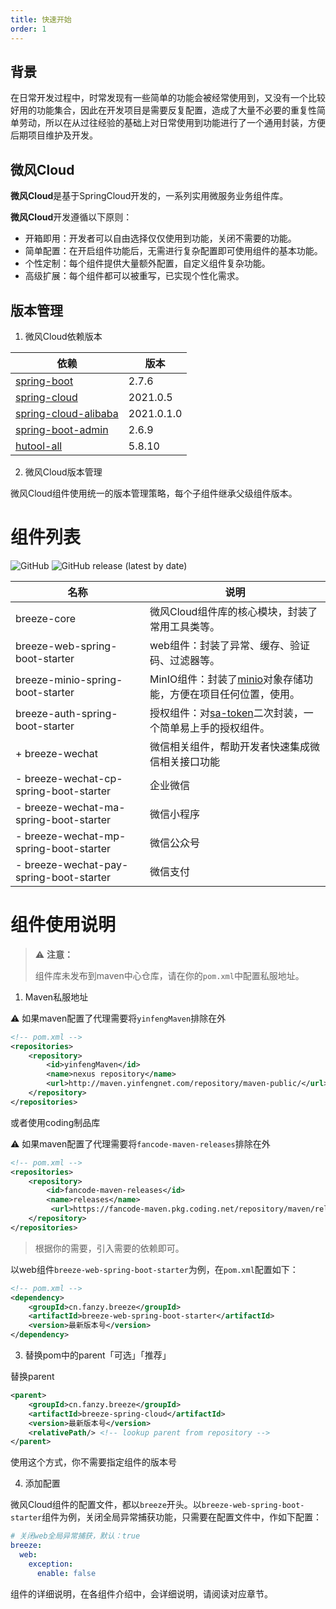 ```yaml
---
title: 快速开始
order: 1
---
```


## 背景

在日常开发过程中，时常发现有一些简单的功能会被经常使用到，又没有一个比较好用的功能集合，因此在开发项目是需要反复配置，造成了大量不必要的重复性简单劳动，所以在从过往经验的基础上对日常使用到功能进行了一个通用封装，方便后期项目维护及开发。

## 微风Cloud

**微风Cloud**是基于SpringCloud开发的，一系列实用微服务业务组件库。

**微风Cloud**开发遵循以下原则：

* 开箱即用：开发者可以自由选择仅仅使用到功能，关闭不需要的功能。
* 简单配置：在开启组件功能后，无需进行复杂配置即可使用组件的基本功能。
* 个性定制：每个组件提供大量额外配置，自定义组件复杂功能。
* 高级扩展：每个组件都可以被重写，已实现个性化需求。

## 版本管理

1. 微风Cloud依赖版本

| 依赖                                                                      | 版本         |
| ----------------------------------------------------------------------- | ---------- |
| [spring-boot](https://spring.io/projects/spring-boot)                   | 2.7.6      |
| [spring-cloud](https://spring.io/projects/spring-cloud)                 | 2021.0.5   |
| [spring-cloud-alibaba](https://spring.io/projects/spring-cloud-alibaba) | 2021.0.1.0 |
| [spring-boot-admin](https://github.com/codecentric/spring-boot-admin)   | 2.6.9      |
| [hutool-all](https://gitee.com/dromara/hutool/)                         | 5.8.10     |

2. 微风Cloud版本管理

微风Cloud组件使用统一的版本管理策略，每个子组件继承父级组件版本。

# 组件列表

![GitHub](https://img.shields.io/github/license/fanzaiyang/breeze-spring-cloud.png) ![GitHub release (latest by date)](https://img.shields.io/github/v/release/fanzaiyang/breeze-spring-cloud.png)

| 名称                                       | 说明                                                                             |
| ---------------------------------------- | ------------------------------------------------------------------------------ |
| breeze-core                              | 微风Cloud组件库的核心模块，封装了常用工具类等。                                                     |
| breeze-web-spring-boot-starter           | web组件：封装了异常、缓存、验证码、过滤器等。                                                       |
| breeze-minio-spring-boot-starter         | MinIO组件：封装了[minio](https://min.io/)对象存储功能，方便在项目任何位置，使用。                        |
| breeze-auth-spring-boot-starter          | 授权组件：对[sa-token](https://sa-token.dev33.cn/doc/index.html#/)二次封装，一个简单易上手的授权组件。 |
| + breeze-wechat                          | 微信相关组件，帮助开发者快速集成微信相关接口功能                                                       |
| -  breeze-wechat-cp-spring-boot-starter  | 企业微信                                                                           |
| -  breeze-wechat-ma-spring-boot-starter  | 微信小程序                                                                          |
| -  breeze-wechat-mp-spring-boot-starter  | 微信公众号                                                                          |
| -  breeze-wechat-pay-spring-boot-starter | 微信支付                                                                           |

# 组件使用说明

> ⚠️ **注意：**
> 
> 组件库未发布到maven中心仓库，请在你的`pom.xml`中配置私服地址。

1. Maven私服地址

⚠️ 如果maven配置了代理需要将`yinfengMaven`排除在外

```xml
<!-- pom.xml -->
<repositories>
    <repository>
        <id>yinfengMaven</id>
        <name>nexus repository</name>
        <url>http://maven.yinfengnet.com/repository/maven-public/</url>
    </repository>
</repositories>
```

或者使用coding制品库

⚠️ 如果maven配置了代理需要将`fancode-maven-releases`排除在外

```xml
<!-- pom.xml -->
<repositories>
    <repository>
        <id>fancode-maven-releases</id>
        <name>releases</name>
         <url>https://fancode-maven.pkg.coding.net/repository/maven/releases/</url>
    </repository>
</repositories>
```

> 根据你的需要，引入需要的依赖即可。

以web组件`breeze-web-spring-boot-starter`为例，在`pom.xml`配置如下：

```xml
<!-- pom.xml -->
<dependency>
    <groupId>cn.fanzy.breeze</groupId>
    <artifactId>breeze-web-spring-boot-starter</artifactId>
    <version>最新版本号</version>
</dependency>
```

3. 替换pom中的parent「可选」「推荐」

替换parent

```xml
<parent>
    <groupId>cn.fanzy.breeze</groupId>
    <artifactId>breeze-spring-cloud</artifactId>
    <version>最新版本号</version>
    <relativePath/> <!-- lookup parent from repository -->
</parent>
```

使用这个方式，你不需要指定组件的版本号

4. 添加配置

微风Cloud组件的配置文件，都以`breeze`开头。以`breeze-web-spring-boot-starter`组件为例，关闭全局异常捕获功能，只需要在配置文件中，作如下配置：

```yaml
# 关闭web全局异常捕获，默认：true
breeze:
  web:
    exception: 
      enable: false
```

组件的详细说明，在各组件介绍中，会详细说明，请阅读对应章节。
